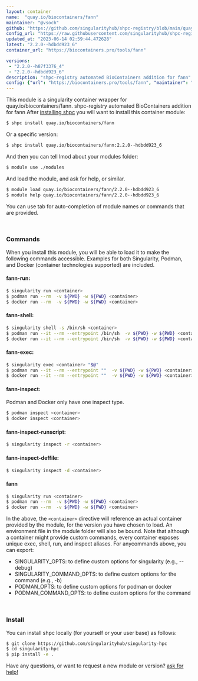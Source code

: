 ```yaml
---
layout: container
name:  "quay.io/biocontainers/fann"
maintainer: "@vsoch"
github: "https://github.com/singularityhub/shpc-registry/blob/main/quay.io/biocontainers/fann/container.yaml"
config_url: "https://raw.githubusercontent.com/singularityhub/shpc-registry/main/quay.io/biocontainers/fann/container.yaml"
updated_at: "2023-06-14 02:59:44.472628"
latest: "2.2.0--hdbdd923_6"
container_url: "https://biocontainers.pro/tools/fann"

versions:
 - "2.2.0--h87f3376_4"
 - "2.2.0--hdbdd923_6"
description: "shpc-registry automated BioContainers addition for fann"
config: {"url": "https://biocontainers.pro/tools/fann", "maintainer": "@vsoch", "description": "shpc-registry automated BioContainers addition for fann", "latest": {"2.2.0--hdbdd923_6": "sha256:c0ab7030caf0f67442c68045a15c6ef38ade4210f3f693af9f302211947c6494"}, "tags": {"2.2.0--h87f3376_4": "sha256:e480b92b8d598028eade0cd49a8a530fd3a5cf200903b883b0b50eddf70b829f", "2.2.0--hdbdd923_6": "sha256:c0ab7030caf0f67442c68045a15c6ef38ade4210f3f693af9f302211947c6494"}, "docker": "quay.io/biocontainers/fann"}
---
```


This module is a singularity container wrapper for quay.io/biocontainers/fann.
shpc-registry automated BioContainers addition for fann
After [installing shpc](#install) you will want to install this container module:


```bash
$ shpc install quay.io/biocontainers/fann
```

Or a specific version:

```bash
$ shpc install quay.io/biocontainers/fann:2.2.0--hdbdd923_6
```

And then you can tell lmod about your modules folder:

```bash
$ module use ./modules
```

And load the module, and ask for help, or similar.

```bash
$ module load quay.io/biocontainers/fann/2.2.0--hdbdd923_6
$ module help quay.io/biocontainers/fann/2.2.0--hdbdd923_6
```

You can use tab for auto-completion of module names or commands that are provided.

<br>

### Commands

When you install this module, you will be able to load it to make the following commands accessible.
Examples for both Singularity, Podman, and Docker (container technologies supported) are included.

#### fann-run:

```bash
$ singularity run <container>
$ podman run --rm  -v ${PWD} -w ${PWD} <container>
$ docker run --rm  -v ${PWD} -w ${PWD} <container>
```

#### fann-shell:

```bash
$ singularity shell -s /bin/sh <container>
$ podman run --it --rm --entrypoint /bin/sh  -v ${PWD} -w ${PWD} <container>
$ docker run --it --rm --entrypoint /bin/sh  -v ${PWD} -w ${PWD} <container>
```

#### fann-exec:

```bash
$ singularity exec <container> "$@"
$ podman run --it --rm --entrypoint ""  -v ${PWD} -w ${PWD} <container> "$@"
$ docker run --it --rm --entrypoint ""  -v ${PWD} -w ${PWD} <container> "$@"
```

#### fann-inspect:

Podman and Docker only have one inspect type.

```bash
$ podman inspect <container>
$ docker inspect <container>
```

#### fann-inspect-runscript:

```bash
$ singularity inspect -r <container>
```

#### fann-inspect-deffile:

```bash
$ singularity inspect -d <container>
```



#### fann

```bash
$ singularity run <container>
$ podman run --rm  -v ${PWD} -w ${PWD} <container>
$ docker run --rm  -v ${PWD} -w ${PWD} <container>
```


In the above, the `<container>` directive will reference an actual container provided
by the module, for the version you have chosen to load. An environment file in the
module folder will also be bound. Note that although a container
might provide custom commands, every container exposes unique exec, shell, run, and
inspect aliases. For anycommands above, you can export:

 - SINGULARITY_OPTS: to define custom options for singularity (e.g., --debug)
 - SINGULARITY_COMMAND_OPTS: to define custom options for the command (e.g., -b)
 - PODMAN_OPTS: to define custom options for podman or docker
 - PODMAN_COMMAND_OPTS: to define custom options for the command

<br>

### Install

You can install shpc locally (for yourself or your user base) as follows:

```bash
$ git clone https://github.com/singularityhub/singularity-hpc
$ cd singularity-hpc
$ pip install -e .
```

Have any questions, or want to request a new module or version? [ask for help!](https://github.com/singularityhub/singularity-hpc/issues)